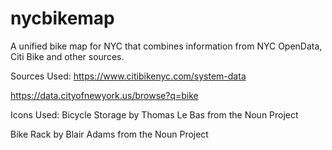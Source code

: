 # nycbikemap
A unified bike map for NYC that combines information from NYC OpenData, Citi Bike and other sources.

Sources Used:
https://www.citibikenyc.com/system-data

https://data.cityofnewyork.us/browse?q=bike

Icons Used:
Bicycle Storage by Thomas Le Bas from the Noun Project

Bike Rack by Blair Adams from the Noun Project
